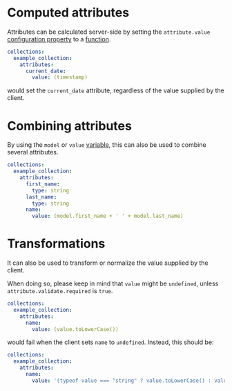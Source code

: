 # Computed attributes

Attributes can be calculated server-side by setting the `attribute.value`
[configuration property](configuration.md#properties) to a [function](functions.md).

```yml
collections:
  example_collection:
    attributes:
      current_date:
        value: (timestamp)
```

would set the `current_date` attribute, regardless of the value supplied by the
client.

# Combining attributes

By using the `model` or `value`
[variable](functions.md¤variables), this can also be used to
combine several attributes.

```yml
collections:
  example_collection:
    attributes:
      first_name:
        type: string
      last_name:
        type: string
      name:
        value: (model.first_name + ' ' + model.last_name)
```

# Transformations

It can also be used to transform or normalize the value supplied by the client.

When doing so, please keep in mind that `value` might be `undefined`, unless
`attribute.validate.required` is `true`.

```yml
collections:
  example_collection:
    attributes:
      name:
        value: (value.toLowerCase())
```

would fail when the client sets `name` to `undefined`. Instead, this should be:

```yml
collections:
  example_collection:
    attributes:
      name:
        value: '(typeof value === "string" ? value.toLowerCase() : value)'
```
